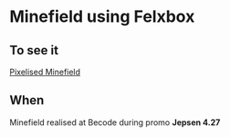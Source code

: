 # Minefield using Felxbox 

## To see it

[Pixelised Minefield](https://dhaibuna.github.io/Minefield-checkbox/)

## When
Minefield realised at Becode during promo **Jepsen 4.27**
